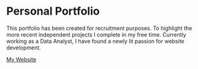 # Personal Portfolio
This portfolio has been created for recruitment purposes. To highlight the more recent independent projects I complete in my free time. Currently working as a Data Analyst, I have found a newly lit passion for website development.

<a href='http://www.jordanmbanefo.com/'>My Website</a>
